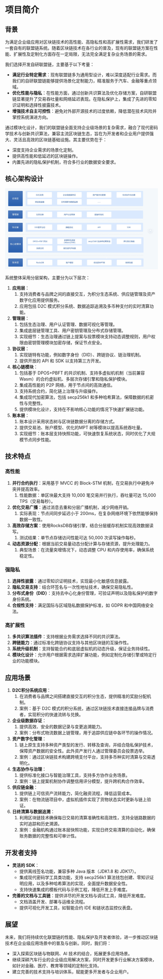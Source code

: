 # 项目简介

## 背景

为满足企业级应用对区块链技术的高性能、高隐私性和高扩展性需求，我们研发了一套自有的联盟链系统。随着区块链技术在各行业的普及，现有的联盟链方案在性能、扩展性及定制化方面存在一定局限，无法完全满足复杂业务场景的需求。

我们选择开发自研联盟链，主要基于以下考量：

- **满足行业特定需求**：现有联盟链多为通用型设计，难以深度适配行业需求。而我们的自研联盟链能够提供场景化定制能力，精准服务于汽车、金融等重点领域。
- **优化性能与隐私**：在性能方面，通过创新共识算法及优化存储方案，自研联盟链显著提升了交易吞吐量和网络延迟表现。在隐私保护上，集成了先进的零知识证明和选择性披露技术。
- **增强技术自主可控性**：避免对外部开源技术的过度依赖，降低潜在技术风险并掌控系统演进方向。

通过模块化设计，我们的联盟链全面支持企业级场景的复杂需求，融合了现代密码学技术与创新共识算法，兼容主流区块链生态，旨在为开发者和企业用户提供强大、灵活且高效的区块链基础设施。其主要优势在于：

- 深度支持企业需求的场景化定制。
- 提供高性能和低延迟的区块链操作。
- 内置先进的隐私保护机制，符合多行业的数据安全要求。

## 核心架构设计

![geno architecture](../../img/img_0001.jpg)

系统整体采用分层架构，主要分为以下层次：

1. **应用层**：
   1. 支持消费者与品牌之间的直接交互，为积分生态系统、供应链管理及资产数字化应用提供服务。
   2. 应用包括 D2C 模式积分系统、数据追踪追溯及多币种支付的实时清算功能。
2. **管理层**：
   1. 包括生态治理、用户认证管理、数据可视化等管理。
   2. 集成底层链管理工具、用户密钥管理及分布式存储管理。
   3. 实现细节：生态治理通过链上提案与投票模块支持动态调整规则，用户权限由密钥管理模块加密存储，保证节点安全。
3. **协议层**：
   1. 实现链特有功能，例如数字身份（DID）、跨链协议、链治理机制。
   2. 提供开放的 API 和 SDK 以支持第三方开发。
4. **核心链模块**：
   1. 包括基于 DPOS+PBFT 的共识机制、支持多虚拟机机制（当前兼容 Wasm）的合约虚拟机、多层次存储引擎和隐私保护模块。
   2. 集成高性能的 P2P 网络，用于节点间的高效通信。
   3. 支持系统合约，简化链上治理与升级操作。
   4. 集成现代加密算法，包括 secp256k1 和多种哈希算法，保障数据的机密性与完整性。
   5. 提供模块化设计，支持在不影响核心功能的情况下快速扩展链功能。
5. **账本层**：
   1. 账本设计采用状态树与区块链数据分离的存储方式。
   2. 提供交易池、账户模型、优化的MPT 树等模块以提高系统吞吐量。
   3. 实现细节：账本层支持快照功能，可快速恢复系统状态，同时优化了大规模节点同步性能。

## 技术特点

### 高性能

1. **并行合约执行**：采用基于 MVCC 的 Block-STM 机制，在交易执行中避免冲突并提高效率。
   1. 性能数据：单区块最大支持 10,000 笔交易并行执行，吞吐量可达 15,000 TPS（交易每秒）。
2. **优化交易广播**：通过消息去重和分层广播机制，减少网络开销。
   1. 实际表现：节点间同步延迟小于 200ms，在复杂网络环境下依然能够保持数据一致性。
3. **高效存储方案**：使用RocksDB存储引擎，结合分层缓存机制实现高效数据读写。
   1. 测试结果：单节点存储访问性能可达 50,000 次读写操作每秒。
4. **动态资源分配**：根据当前交易量动态分配计算与存储资源，提升处理能力。
   1. 典型场景：在流量突增情况下，动态调整 CPU 和内存使用率，确保系统稳定性。

### 强隐私

1. **选择性披露**：通过零知识证明技术，实现最小化敏感信息披露。
2. **隐私交易支持**：结合环签名与一次性地址技术，确保交易隐私性。
3. **分布式身份（DID）**：支持去中心化身份管理，可验证声明以及隐私保护的数字身份系统。
4. **合规性支持**：满足国际与区域隐私数据保护标准，如 GDPR 和中国网络安全法。

### 高扩展性

1. **多共识算法插件**：支持根据业务需求选择不同的共识算法。
2. **跨链能力**：通过标准化跨链协议支持与其他区块链的互操作性。
3. **系统升级机制**：支持智能合约和底层虚拟机的动态升级，保证业务持续性。
4. **模块化设计**：允许用户根据需求选择扩展功能，例如定制化存储引擎或特定行业的功能模块。

## 应用场景

1. **D2C积分系统应用**：
   1. 在消费者与品牌之间搭建直接交互的积分生态，提供精准的奖励分配机制。
   2. 案例：基于 D2C 模式的积分系统，通过区块链技术直接连接品牌与消费者，实现积分的快速流转与兑换。
2. **企业级数据存证**：
   1. 提供高效、安全的数据记录与变更追溯能力。
   2. 案例：分布式物流数据上链管理，用于追踪供应链中各环节的操作情况。
3. **资产数字化管理**：
   1. 链上原生支持多种资产类型的发行、转移及查询，并结合隐私保护技术，保障资产数据的安全性。此外资产发行人通过管理委员会投票选举。
   2. 案例：通过区块链技术构建跨境支付平台，支持多币种实时清算与交易透明化。
4. **生态协作与治理**：
   1. 提供标准化接口与智能治理工具，支持多方协作业务场景。
   2. 案例：链上提案机制协作调整信用评分模型，提升跨机构合作效率。
5. **供应链金融**：
   1. 提供链上可信资产流转能力，简化融资流程，降低运营成本。
   2. 案例：在物流链项目中，虚拟机插件实现了货物状态实时更新与链上验证。
6. **日终清算与数据追溯**：
   1. 利用区块链技术确保每日交易的清算准确性和高效性，支持全链路数据的实时追踪和历史溯源。
   2. 案例：金融机构通过账本层快照功能，实现日终交易清算的自动化，确保账务数据的完整性和可审计性。

## 开发者支持

- **灵活的 SDK**：
  - 提供离线签名功能，兼容多种 Java 版本（JDK1.8 和 JDK17）。
  - 集成现代密码学工具类功能，支持 secp256k1 算法钱包创建、零知识证明应用，以及多种哈希算法的实现，全面提升数据安全性。
  - 支持快速集成的模板代码与示例工程，降低开发上手难度。
- **完善的文档与工具链**：提供详尽的开发文档与调试工具，降低开发难度。
  - 文档涵盖开发、部署与运维全流程。
  - 提供可视化开发工具，如智能合约 IDE 和链状态监控仪表盘。

## 展望

未来，我们将持续优化联盟链的性能、隐私保护及开发者体验，进一步推动区块链技术在企业级应用场景中的普及与创新。同时，我们将：

- 深入探索区块链与物联网、AI 技术的结合，拓展更多应用场景。
- 继续深耕汽车行业的企业级应用解决方案，同时开发更多行业解决方案模块，如针对金融、医疗、教育等领域的定制化支持。
- 建立完善的技术支持与培训体系，赋能更多开发者与企业用户。